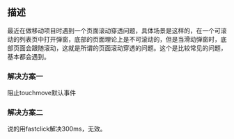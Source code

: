 ## 描述

最近在做移动项目时遇到一个页面滚动穿透问题，具体场景是这样的，在一个可滚动的列表页中打开弹窗，底部的页面理论上是不可滚动的，但是当滑动弹窗时，底部页面会跟随滚动，这就是所谓的页面滚动穿透的问题。这个是比较常见的问题，基本都会遇到。

### 解决方案一

阻止touchmove默认事件

### 解决方案二

说的用fastclick解决300ms，无效。